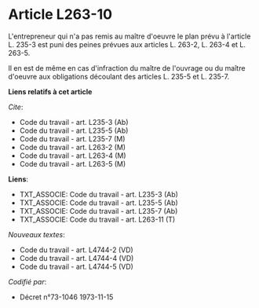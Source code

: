 # Article L263-10

L'entrepreneur qui n'a pas remis au maître d'oeuvre le plan prévu à l'article L. 235-3 est puni des peines prévues aux
articles L. 263-2, L. 263-4 et L. 263-5.

Il en est de même en cas d'infraction du maître de l'ouvrage ou du maître d'oeuvre aux obligations découlant des articles L.
235-5 et L. 235-7.

**Liens relatifs à cet article**

_Cite_:

  - Code du travail - art. L235-3 (Ab)
  - Code du travail - art. L235-5 (Ab)
  - Code du travail - art. L235-7 (M)
  - Code du travail - art. L263-2 (M)
  - Code du travail - art. L263-4 (M)
  - Code du travail - art. L263-5 (M)

**Liens**:

  - TXT_ASSOCIE: Code du travail - art. L235-3 (Ab)
  - TXT_ASSOCIE: Code du travail - art. L235-5 (Ab)
  - TXT_ASSOCIE: Code du travail - art. L235-7 (Ab)
  - TXT_ASSOCIE: Code du travail - art. L263-11 (T)

_Nouveaux textes_:

  - Code du travail - art. L4744-2 (VD)
  - Code du travail - art. L4744-4 (VD)
  - Code du travail - art. L4744-5 (VD)

_Codifié par_:

  - Décret n°73-1046 1973-11-15
